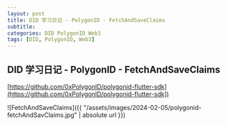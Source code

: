 ```yaml
---
layout: post
title: DID 学习日记 - PolygonID - FetchAndSaveClaims
subtitle:
categories: DID PolygonID Web3
tags: [DID, PolygonID, Web3]
---
```


## DID 学习日记 - PolygonID - FetchAndSaveClaims

[https://github.com/0xPolygonID/polygonid-flutter-sdk](https://github.com/0xPolygonID/polygonid-flutter-sdk])

![FetchAndSaveClaims]({{ "/assets/images/2024-02-05/polygonid-fetchAndSavClaims.jpg" | absolute url }})
